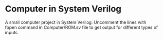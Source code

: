 # Computer in System Verilog
A small computer project in System Verilog.
Uncomment the lines with fopen command in Computer/ROM.sv file to get output for different types of inputs.
